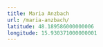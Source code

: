 ```yaml
---
title: Maria Anzbach
url: /maria-anzbach/
latitude: 48.189586000000006
longitude: 15.930371000000001
---
```

